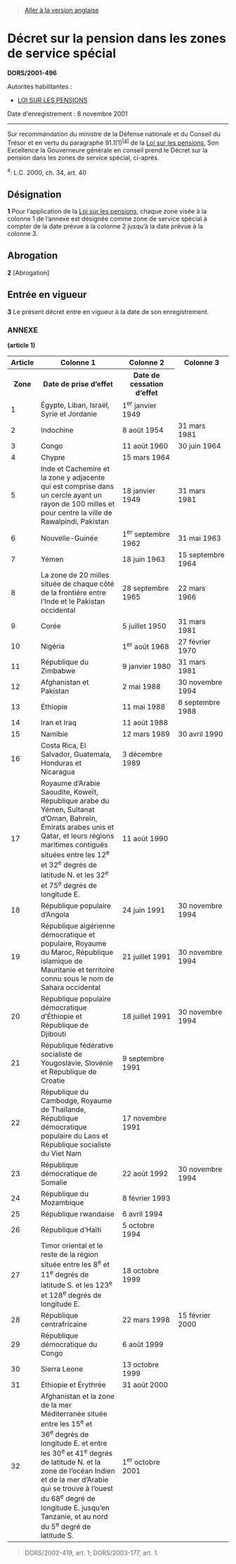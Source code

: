 > [Aller à la version anglaise](/en/Regulations/Statutory%20Orders%20and%20Regulations/2001/496.md)

# Décret sur la pension dans les zones de service spécial

**DORS/2001-496**

Autorités habilitantes : 
- [LOI SUR LES PENSIONS](/fr/Lois/Lois%20révisées%20du%20Canada/P/P-6.md)

Date d'enregistrement : 8 novembre 2001

----------

Sur recommandation du ministre de la Défense nationale et du Conseil du Trésor et en vertu du paragraphe 91.1(1)<sup><a href='#nbp_SOR-2001-496_f_hq_5014'>[a]</a></sup> de la [Loi sur les pensions](/fr/Lois/Lois%20révisées%20du%20Canada/P/P-6.md), Son Excellence la Gouverneure générale en conseil prend le Décret sur la pension dans les zones de service spécial, ci-après.

<a name='nbp_SOR-2001-496_f_hq_5014'><sup>a</sup></a>: L.C. 2000, ch. 34, art. 40<br />




## Désignation


**1** Pour l’application de la [Loi sur les pensions](/fr/Lois/Lois%20révisées%20du%20Canada/P/P-6.md), chaque zone visée à la colonne 1 de l’annexe est désignée comme zone de service spécial à compter de la date prévue à la colonne 2 jusqu’à la date prévue à la colonne 3.




## Abrogation


**2** [Abrogation]




## Entrée en vigueur


**3** Le présent décret entre en vigueur à la date de son enregistrement.




### **ANNEXE** 
**(article 1)**
<table>
<tr>
<th>Article</th>
<th>Colonne 1</th>
<th>Colonne 2</th>
<th>Colonne 3</th>
</tr>
<tr>
<th>Zone</th>
<th>Date de prise d’effet</th>
<th>Date de cessation d’effet</th>
</tr>
<tr>
<td>1</td>
<td>Égypte, Liban, Israël, Syrie et Jordanie </td>
<td>1<sup>er</sup> janvier 1949</td>
<td></td>
</tr>
<tr>
<td>2</td>
<td>Indochine </td>
<td>8 août 1954</td>
<td>31 mars 1981</td>
</tr>
<tr>
<td>3</td>
<td>Congo </td>
<td>11 août 1960</td>
<td>30 juin 1964</td>
</tr>
<tr>
<td>4</td>
<td>Chypre </td>
<td>15 mars 1964</td>
<td></td>
</tr>
<tr>
<td>5</td>
<td>Inde et Cachemire et la zone y adjacente qui est comprise dans un cercle ayant un rayon de 100 milles et pour centre la ville de Rawalpindi, Pakistan </td>
<td>18 janvier 1949</td>
<td>31 mars 1981</td>
</tr>
<tr>
<td>6</td>
<td>Nouvelle-Guinée </td>
<td>1<sup>er</sup> septembre 1962</td>
<td>31 mai 1963</td>
</tr>
<tr>
<td>7</td>
<td>Yémen </td>
<td>18 juin 1963</td>
<td>15 septembre 1964</td>
</tr>
<tr>
<td>8</td>
<td>La zone de 20 milles située de chaque côté de la frontière entre l’Inde et le Pakistan occidental </td>
<td>28 septembre 1965</td>
<td>22 mars 1966</td>
</tr>
<tr>
<td>9</td>
<td>Corée </td>
<td>5 juillet 1950</td>
<td>31 mars 1981</td>
</tr>
<tr>
<td>10</td>
<td>Nigéria </td>
<td>1<sup>er</sup> août 1968</td>
<td>27 février 1970</td>
</tr>
<tr>
<td>11</td>
<td>République du Zimbabwe </td>
<td>9 janvier 1980</td>
<td>31 mars 1981</td>
</tr>
<tr>
<td>12</td>
<td>Afghanistan et Pakistan </td>
<td>2 mai 1988</td>
<td>30 novembre 1994</td>
</tr>
<tr>
<td>13</td>
<td>Éthiopie </td>
<td>11 mai 1988</td>
<td>8 septembre 1988</td>
</tr>
<tr>
<td>14</td>
<td>Iran et Iraq </td>
<td>11 août 1988</td>
<td></td>
</tr>
<tr>
<td>15</td>
<td>Namibie </td>
<td>12 mars 1989</td>
<td>30 avril 1990</td>
</tr>
<tr>
<td>16</td>
<td>Costa Rica, El Salvador, Guatemala, Honduras et Nicaragua </td>
<td>3 décembre 1989</td>
<td></td>
</tr>
<tr>
<td>17</td>
<td>Royaume d’Arabie Saoudite, Koweït, République arabe du Yémen, Sultanat d’Oman, Bahreïn, Émirats arabes unis et Qatar, et leurs régions maritimes contiguës situées entre les 12<sup>e</sup> et 32<sup>e</sup> degrés de latitude N. et les 32<sup>e</sup> et 75<sup>e</sup> degrés de longitude E. </td>
<td>11 août 1990</td>
<td></td>
</tr>
<tr>
<td>18</td>
<td>République populaire d’Angola </td>
<td>24 juin 1991</td>
<td>30 novembre 1994</td>
</tr>
<tr>
<td>19</td>
<td>République algérienne démocratique et populaire, Royaume du Maroc, République islamique de Mauritanie et territoire connu sous le nom de Sahara occidental </td>
<td>21 juillet 1991</td>
<td>30 novembre 1994</td>
</tr>
<tr>
<td>20</td>
<td>République populaire démocratique d’Éthiopie et République de Djibouti </td>
<td>18 juillet 1991</td>
<td>30 novembre 1994</td>
</tr>
<tr>
<td>21</td>
<td>République fédérative socialiste de Yougoslavie, Slovénie et République de Croatie </td>
<td>9 septembre 1991</td>
<td></td>
</tr>
<tr>
<td>22</td>
<td>République du Cambodge, Royaume de Thaïlande, République démocratique populaire du Laos et République socialiste du Viet Nam </td>
<td>17 novembre 1991</td>
<td></td>
</tr>
<tr>
<td>23</td>
<td>République démocratique de Somalie </td>
<td>22 août 1992</td>
<td>30 novembre 1994</td>
</tr>
<tr>
<td>24</td>
<td>République du Mozambique </td>
<td>8 février 1993</td>
<td></td>
</tr>
<tr>
<td>25</td>
<td>République rwandaise </td>
<td>6 avril 1994</td>
<td></td>
</tr>
<tr>
<td>26</td>
<td>République d’Haïti </td>
<td>5 octobre 1994</td>
<td></td>
</tr>
<tr>
<td>27</td>
<td>Timor oriental et le reste de la région située entre les 8<sup>e</sup> et 11<sup>e</sup> degrés de latitude S. et les 123<sup>e</sup> et 128<sup>e</sup> degrés de longitude E. </td>
<td>18 octobre 1999</td>
<td></td>
</tr>
<tr>
<td>28</td>
<td>République centrafricaine </td>
<td>22 mars 1998</td>
<td>15 février 2000</td>
</tr>
<tr>
<td>29</td>
<td>République démocratique du Congo </td>
<td>6 août 1999</td>
<td></td>
</tr>
<tr>
<td>30</td>
<td>Sierra Leone </td>
<td>13 octobre 1999</td>
<td></td>
</tr>
<tr>
<td>31</td>
<td>Éthiopie et Érythrée </td>
<td>31 août 2000</td>
<td></td>
</tr>
<tr>
<td>32</td>
<td>Afghanistan et la zone de la mer Méditerranée située entre les 15<sup>e</sup> et 36<sup>e</sup> degrés de longitude E. et entre les 30<sup>e</sup> et 41<sup>e</sup> degrés de latitude N. et la zone de l’océan Indien et de la mer d’Arabie qui se trouve à l’ouest du 68<sup>e</sup> degré de longitude E. jusqu’en Tanzanie, et au nord du 5<sup>e</sup> degré de latitude S. </td>
<td>1<sup>er</sup> octobre 2001</td>
<td></td>
</tr>
</table>

> DORS/2002-419, art. 1; DORS/2003-177, art. 1.



